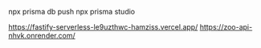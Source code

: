 npx prisma db push
npx prisma studio

https://fastify-serverless-le9uzthwc-hamziss.vercel.app/
https://zoo-api-nhvk.onrender.com/
